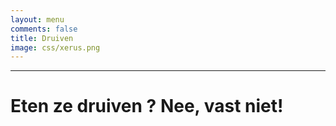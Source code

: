 ```yaml
---
layout: menu
comments: false
title: Druiven
image: css/xerus.png
---
```


---

# **Eten ze druiven ? Nee, vast niet!**  